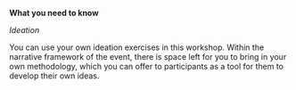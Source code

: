 **What you need to know**

_Ideation_

You can use your own ideation exercises in this workshop. Within the narrative framework of the event, there is space left for you to bring in your own methodology, which you can offer to participants as a tool for them to develop their own ideas.
